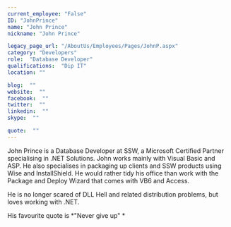 ```yaml
---
current_employee: "False"
ID: "JohnPrince"
name: "John Prince"
nickname: "John Prince"

legacy_page_url: "/AboutUs/Employees/Pages/JohnP.aspx"
category: "Developers"
role:  "Database Developer"
qualifications:  "Dip IT"
location: ""

blog:  ""
website:  ""
facebook:  ""
twitter:  ""
linkedin:  ""
skype:  ""

quote:  ""
---
```


John Prince is a Database Developer at SSW, a Microsoft Certified Partner specialising in .NET Solutions. John works mainly with Visual Basic and ASP. He also specialises in packaging up clients and SSW products using Wise and InstallShield. He would rather tidy his office than work with the Package and Deploy Wizard that comes with VB6 and Access.

He is no longer scared of DLL Hell and related distribution problems, but loves working with .NET.

His favourite quote is *"Never give up" *